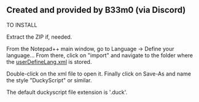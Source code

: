 ## Created and provided by B33m0 (via Discord)

TO INSTALL

Extract the ZIP if, needed.

From the Notepad++ main window, go to Language -> Define your language...
From there, click on "import" and navigate to the folder where the [userDefineLang.xml](https://github.com/UberGuidoZ/Flipper/blob/main/BadUSB/DuckyScript_UDL/userDefineLang.xml) is stored.

Double-click on the xml file to open it. Finally click on Save-As and name the style "DuckyScript" or similar.

The default duckyscript file extension is '.duck'.

